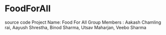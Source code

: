 # FoodForAll
source code
Project Name: Food For All
Group Members : Aakash Chamling rai, Aayush Shrestha, Binod Sharma, Utsav Maharjan, Veebo Sharma
